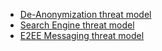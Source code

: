 
- [De-Anonymization threat model](da/)
- [Search Engine threat model](se/)
- [E2EE Messaging threat model](e2ee/)

